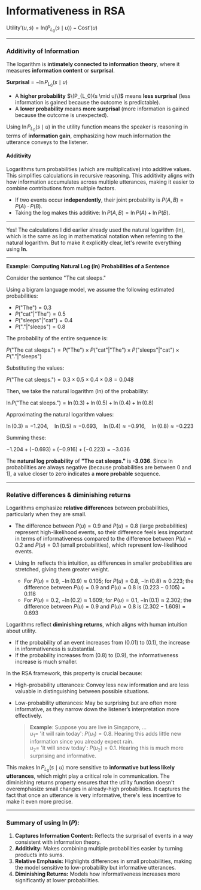 # Informativeness in RSA

$\text{Utility}'(u, s) = \text{ln} (P_{L_0}(s \mid u)) - \text{Cost}'(u)$

--- 

### Additivity of Information 

The logarithm is **intimately connected to information theory**, where it measures **information content** or **surprisal**. 

**Surprisal** = $-\ln P_{L_0}(s \mid u)$

- A **higher probability** $\(P_{L_0}(s \mid u)\)$ means **less surprisal** (less information is gained because the outcome is predictable).
- A **lower probability** means **more surprisal** (more information is gained because the outcome is unexpected).

Using $\ln P_{L_0}(s \mid u)$ in the utility function means the speaker is reasoning in terms of **information gain**, emphasizing how much information the utterance conveys to the listener.

#### Additivity

Logarithms turn probabilities (which are multiplicative) into additive values. This simplifies calculations in recursive reasoning. This additivity aligns with how information accumulates across multiple utterances, making it easier to combine contributions from multiple factors.

- If two events occur **independently**, their joint probability is $P(A, B) = P(A) \cdot P(B)$.
- Taking the log makes this additive: $\ln P(A, B) = \ln P(A) + \ln P(B)$.

---

Yes! The calculations I did earlier already used the natural logarithm (ln), which is the same as log in mathematical notation when referring to the natural logarithm. But to make it explicitly clear, let's rewrite everything using **ln**.

---

**Example: Computing Natural Log (ln) Probabilities of a Sentence**

Consider the sentence "The cat sleeps."

Using a bigram language model, we assume the following estimated probabilities:

- $P(\text{"The"}) = 0.3$
- $P(\text{"cat"} | \text{"The"}) = 0.5$
- $P(\text{"sleeps"} | \text{"cat"}) = 0.4$
- $P(\text{"."} | \text{"sleeps"}) = 0.8$

The probability of the entire sequence is:

$P(\text{"The cat sleeps."}) = P(\text{"The"}) \times P(\text{"cat"} | \text{"The"}) \times P(\text{"sleeps"} | \text{"cat"}) \times P(\text{"."} | \text{"sleeps"})$

Substituting the values:

$P(\text{"The cat sleeps."}) = 0.3 \times 0.5 \times 0.4 \times 0.8 = 0.048$

Then, we take the natural logarithm (ln) of the probability:

$\ln P(\text{"The cat sleeps."}) = \ln(0.3) + \ln(0.5) + \ln(0.4) + \ln(0.8)$

Approximating the natural logarithm values:

$\ln(0.3) \approx -1.204, \quad \ln(0.5) \approx -0.693, \quad \ln(0.4) \approx -0.916, \quad \ln(0.8) \approx -0.223$

Summing these:

$-1.204 + (-0.693) + (-0.916) + (-0.223) = -3.036$

The **natural log probability** of **"The cat sleeps."** is **-3.036**. Since ln probabilities are always negative (because probabilities are between 0 and 1), a value closer to zero indicates a **more probable** sequence.

---

### Relative differences & diminishing returns

Logarithms emphasize **relative differences** between probabilities, particularly when they are small. 

- The difference between $P(u) = 0.9$ and $P(u) = 0.8$ (large probabilities) represent high-likelihood events, so their difference feels less important in terms of informativeness compared to the difference between $P(u) = 0.2$ and $P(u) = 0.1$ (small probabilities), which represent low-likelihood events.
- Using $\ln$ reflects this intuition, as differences in smaller probabilities are stretched, giving them greater weight.

  - For $P(u) = 0.9$, $-\ln(0.9) \approx 0.105$; for $P(u) = 0.8$, $-\ln(0.8) \approx 0.223$; the difference between $P(u) = 0.9$ and $P(u) = 0.8$ is $(0.223 - 0.105) = 0.118$
  - For $P(u) = 0.2$, $-\ln(0.2) \approx 1.609$; for $P(u) = 0.1$, $-\ln(0.1) \approx 2.302$; the difference between $P(u) = 0.9$ and $P(u) = 0.8$ is $(2.302 - 1.609) = 0.693$

Logarithms reflect **diminishing returns**, which aligns with human intuition about utility. 

- If the probability of an event increases from \(0.01\) to \(0.1\), the increase in informativeness is substantial.
- If the probability increases from \(0.8\) to \(0.9\), the informativeness increase is much smaller.

In the RSA framework, this property is crucial because:

- High-probability utterances: Convey less new information and are less valuable in distinguishing between possible situations.
- Low-probability utterances: May be surprising but are often more informative, as they narrow down the listener’s interpretation more effectively.

  > **Example**: Suppose you are live in Singapore, ... <br>
  > $u_1 =$ 'it will rain today': $P(u_1) = 0.8$. Hearing this adds little new information since you already expect rain. <br>
  > $u_2 =$ 'It will snow today': $P(u_2) = 0.1$. Hearing this is much more surprising and informative. 

This makes $\ln P_{L_0}(s \mid u)$ more sensitive to **informative but less likely utterances**, which might play a critical role in communication. The diminishing returns property ensures that the utility function doesn't overemphasize small changes in already-high probabilities. It captures the fact that once an utterance is very informative, there's less incentive to make it even more precise.

---

### Summary of using $\ln(P)$:
1. **Captures Information Content:** Reflects the surprisal of events in a way consistent with information theory.
2. **Additivity:** Makes combining multiple probabilities easier by turning products into sums.
3. **Relative Emphasis:** Highlights differences in small probabilities, making the model sensitive to low-probability but informative utterances.
4. **Diminishing Returns:** Models how informativeness increases more significantly at lower probabilities.

